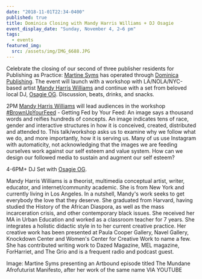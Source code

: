 ```yaml
---
date: "2018-11-01T22:34-0400"
published: true
title: Dominica Closing with Mandy Harris Williams + DJ Osagie
event_display_date: "Sunday, November 4, 2–6 pm"
tags:
  - events
featured_img:
  src: /assets/img/IMG_6688.JPG
---
```


Celebrate the closing of our second of three publisher residents for Publishing as Practice: [Martine Syms](http://martinesy.ms/) has operated through [Dominica Publishing](http://dominicapublishing.com/). The event will launch with a workshop with LA/NOLA/NYC-based artist [Mandy Harris Williams](https://www.instagram.com/idealblackfemale) and continue with a set from beloved local DJ, [Osagie OG](https://soundcloud.com/osagiebeats). Discussion, beats, drinks, and snacks.

2PM [Mandy Harris Williams](https://www.instagram.com/idealblackfemale/) will lead audiences in the workshop [#BrownUpYourFeed](https://www.instagram.com/explore/tags/brownupyourfeed/) - Getting Fed by Your Feed: An image says a thousand words and reifies hundreds of concepts. An image indicates tens of race, gender and interactive structures in how it is conceived, created, distributed and attended to. This talk/workshop asks us to examine why we follow what we do, and more importantly, how it is serving us. Many of us use Instagram with automaticity, not acknowledging that the images we are feeding ourselves work against our self esteem and value system. How can we design our followed media to sustain and augment our self esteem?

4-6PM+ DJ Set with [Osagie OG](https://soundcloud.com/osagiebeats).

Mandy Harris Williams is a theorist, multimedia conceptual artist, writer, educator, and internet/community academic. She is from New York and currently living in Los Angeles. In a nutshell, Mandy's work seeks to get everybody the love that they deserve. She graduated from Harvard, having studied the History of the African Diaspora, as well as the mass incarceration crisis, and other contemporary black issues. She received her MA in Urban Education and worked as a classroom teacher for 7 years. She integrates a holistic didactic style in to her current creative practice. Her creative work has been presented at Paula Cooper Gallery, Navel Gallery, Knockdown Center and Women's Center for Creative Work to name a few. She has contributed writing work to Dazed Magazine, MEL magazine, ForHarriet, and The Grio and is a frequent radio and podcast guest.

Image: Martine Syms presenting an Artbound episode titled The Mundane Afrofuturist Manifesto, after her work of the same name VIA YOUTUBE
